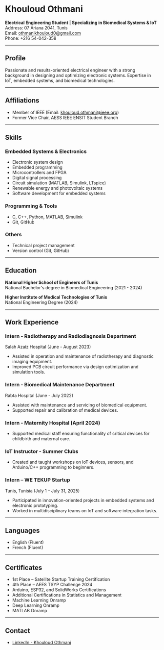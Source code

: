 # Khouloud Othmani

**Electrical Engineering Student | Specializing in Biomedical Systems & IoT**  
Address: 07 Ariana 2041, Tunis  
Email: othmanikhouloud0@gmail.com  
Phone: +216 54-042-358  

---

## Profile

Passionate and results-oriented electrical engineer with a strong background in designing and optimizing electronic systems. Expertise in IoT, embedded systems, and biomedical technologies.

---


## Affiliations

- Member of IEEE (Email: khouloud.othmani@ieee.org)  
- Former Vice Chair, AESS IEEE ENSIT Student Branch
 -----
 
## Skills

### Embedded Systems & Electronics
- Electronic system design
- Embedded programming
- Microcontrollers and FPGA
- Digital signal processing
- Circuit simulation (MATLAB, Simulink, LTspice)
- Renewable energy and photovoltaic systems
- Software development for embedded systems

### Programming & Tools
- C, C++, Python, MATLAB, Simulink
- Git, GitHub

### Others
- Technical project management
- Version control (Git, GitHub)

---

## Education

**National Higher School of Engineers of Tunis**  
National Bachelor's degree in Biomedical Engineering (2021 - 2024)

**Higher Institute of Medical Technologies of Tunis**  
National Engineering Degree (2024)

---

## Work Experience

### Intern - Radiotherapy and Radiodiagnosis Department  
Salah Azaiz Hospital (June - August 2023)  
- Assisted in operation and maintenance of radiotherapy and diagnostic imaging equipment.  
- Improved PCB circuit performance via design optimization and simulation tools.

### Intern - Biomedical Maintenance Department  
Rabta Hospital (June - July 2022)  
- Assisted with maintenance and servicing of biomedical equipment.  
- Supported repair and calibration of medical devices.

### Intern - Maternity Hospital (April 2024)  
- Supported medical staff ensuring functionality of critical devices for childbirth and maternal care.

### IoT Instructor - Summer Clubs  
- Created and taught workshops on IoT devices, sensors, and Arduino/C++ programming to beginners.

### Intern – WE TEKUP Startup  
Tunis, Tunisia (July 1 – July 31, 2025)  
- Participated in innovation-oriented projects in embedded systems and electronic prototyping.  
- Worked in multidisciplinary teams on IoT and software integration tasks.

---

## Languages

- English (Fluent)  
- French (Fluent)  

---

## Certificates

- 1st Place – Satellite Startup Training Certification  
- 4th Place – AEES TSYP Challenge 2024  
- Arduino, ESP32, and SolidWorks Certifications  
- Additional Certifications in Statistics and Management  
- Machine Learning Onramp
- Deep Learning Onramp  
- MATLAB Onramp  

---

## Contact

- [LinkedIn - Khouloud Othmani](https://www.linkedin.com/in/khouloud-othmani-1566412b2)

